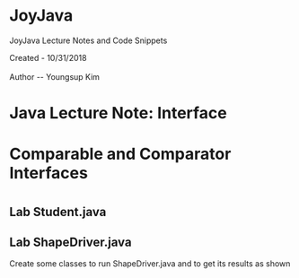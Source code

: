 # JoyJava
JoyJava Lecture Notes and Code Snippets

  Created - 10/31/2018 <br>  
  Author -- Youngsup Kim

# Java Lecture Note: Interface
# Comparable and Comparator Interfaces
#

## Lab Student.java

## Lab ShapeDriver.java
   Create some classes to run ShapeDriver.java and to get its results as shown 
